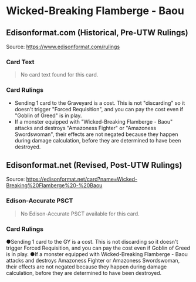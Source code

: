 # Wicked-Breaking Flamberge - Baou

## Edisonformat.com (Historical, Pre-UTW Rulings)

Source: https://www.edisonformat.com/rulings

### Card Text

> No card text found for this card.

### Card Rulings

*   Sending 1 card to the Graveyard is a cost. This is not "discarding" so it doesn't trigger "Forced Requisition", and you can pay the cost even if "Goblin of Greed" is in play.
*   If a monster equipped with "Wicked-Breaking Flamberge - Baou" attacks and destroys "Amazoness Fighter" or "Amazoness Swordswoman", their effects are not negated because they happen during damage calculation, before they are determined to have been destroyed.

## Edisonformat.net (Revised, Post-UTW Rulings)

Source: https://edisonformat.net/card?name=Wicked-Breaking%20Flamberge%20-%20Baou

### Edison-Accurate PSCT

> No Edison-Accurate PSCT available for this card.

### Card Rulings

●Sending 1 card to the GY is a cost. This is not discarding so it doesn't trigger Forced Requisition, and you can pay the cost even if Goblin of Greed is in play.
●If a monster equipped with Wicked-Breaking Flamberge - Baou attacks and destroys Amazoness Fighter or Amazoness Swordswoman, their effects are not negated because they happen during damage calculation, before they are determined to have been destroyed.
            